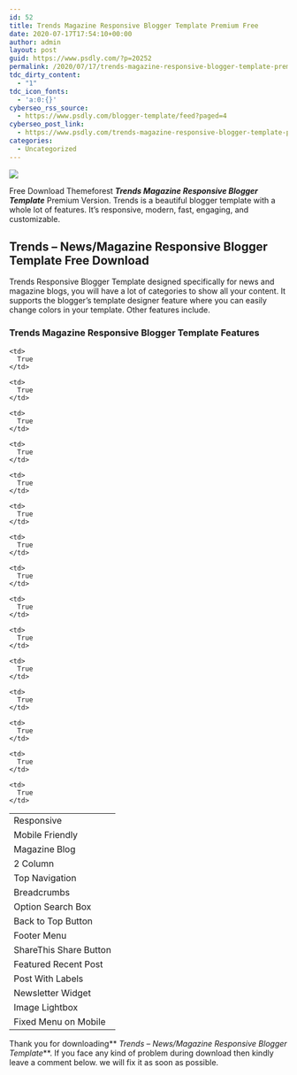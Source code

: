 ```yaml
---
id: 52
title: Trends Magazine Responsive Blogger Template Premium Free
date: 2020-07-17T17:54:10+00:00
author: admin
layout: post
guid: https://www.psdly.com/?p=20252
permalink: /2020/07/17/trends-magazine-responsive-blogger-template-premium-free/
tdc_dirty_content:
  - "1"
tdc_icon_fonts:
  - 'a:0:{}'
cyberseo_rss_source:
  - https://www.psdly.com/blogger-template/feed?paged=4
cyberseo_post_link:
  - https://www.psdly.com/trends-magazine-responsive-blogger-template-premium-free
categories:
  - Uncategorized
---
```

<div>
  <img src="https://i2.wp.com/www.psdly.com/wp-content/uploads/2020/07/Trendz-Magazine-Blogger-Template-Premium-Version-Free-Download.jpg" class="ff-og-image-inserted" />
</div>

Free Download Themeforest **_Trends Magazine Responsive Blogger Template_** Premium Version. Trends is a beautiful blogger template with a whole lot of features. It’s responsive, modern, fast, engaging, and customizable.

## Trends – News/Magazine Responsive Blogger Template Free Download

Trends Responsive Blogger Template designed specifically for news and magazine blogs, you will have a lot of categories to show all your content. It supports the blogger’s template designer feature where you can easily change colors in your template. Other features include.

### Trends Magazine Responsive Blogger Template Features<figure class="wp-block-table"> 

<table>
  <tr>
    <td>
      Responsive
    </td>
    
    <td>
      True
    </td>
  </tr>
  
  <tr>
    <td>
      Mobile Friendly
    </td>
    
    <td>
      True
    </td>
  </tr>
  
  <tr>
    <td>
      Magazine Blog
    </td>
    
    <td>
      True
    </td>
  </tr>
  
  <tr>
    <td>
      2 Column
    </td>
    
    <td>
      True
    </td>
  </tr>
  
  <tr>
    <td>
      Top Navigation
    </td>
    
    <td>
      True
    </td>
  </tr>
  
  <tr>
    <td>
      Breadcrumbs
    </td>
    
    <td>
      True
    </td>
  </tr>
  
  <tr>
    <td>
      Option Search Box
    </td>
    
    <td>
      True
    </td>
  </tr>
  
  <tr>
    <td>
      Back to Top Button
    </td>
    
    <td>
      True
    </td>
  </tr>
  
  <tr>
    <td>
      Footer Menu
    </td>
    
    <td>
      True
    </td>
  </tr>
  
  <tr>
    <td>
      ShareThis Share Button
    </td>
    
    <td>
      True
    </td>
  </tr>
  
  <tr>
    <td>
      Featured Recent Post
    </td>
    
    <td>
      True
    </td>
  </tr>
  
  <tr>
    <td>
      Post With Labels
    </td>
    
    <td>
      True
    </td>
  </tr>
  
  <tr>
    <td>
      Newsletter Widget
    </td>
    
    <td>
      True
    </td>
  </tr>
  
  <tr>
    <td>
      Image Lightbox
    </td>
    
    <td>
      True
    </td>
  </tr>
  
  <tr>
    <td>
      Fixed Menu on Mobile
    </td>
    
    <td>
      True
    </td>
  </tr>
</table></figure> 

Thank you for downloading** _Trends – News/Magazine Responsive Blogger Template_**. If you face any kind of problem during download then kindly leave a comment below. we will fix it as soon as possible.